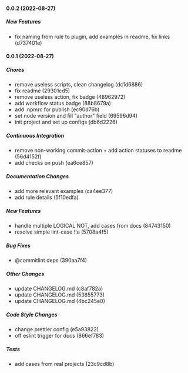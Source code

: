 #### 0.0.2 (2022-08-27)

##### New Features

*  fix naming from rule to plugin, add examples in readme, fix links (d737401e)

#### 0.0.1 (2022-08-27)

##### Chores

*  remove useless scripts, clean changelog (dc1d6886)
*  fix readme (29301cd5)
*  remove useless action, fix badge (48962972)
*  add workflow status badge (88b8679a)
*  add .npmrc for publish (ec90d76b)
*  set node version and fill "author" field (69596d94)
*  init project and set up configs (db6d2226)

##### Continuous Integration

*  remove non-working commit-action + add action statuses to readme (56d4152f)
*  add checks on push (ea6ce857)

##### Documentation Changes

*  add more relevant examples (ca4ee377)
*  add rule details (5f10edfa)

##### New Features

*  handle multiple LOGICAL NOT, add cases from docs (84743150)
*  resolve simple lint-case !!a (5708a4f5)

##### Bug Fixes

*  @commitlint deps (390aa7f4)

##### Other Changes

*  update CHANGELOG.md (c8af782a)
*  update CHANGELOG.md (53855773)
*  update CHANGELOG.md (4bc245e0)

##### Code Style Changes

*  change prettier config (e5a93822)
*  off eslint trigger for docs (866ef783)

##### Tests

*  add cases from real projects (23c9cd8b)

